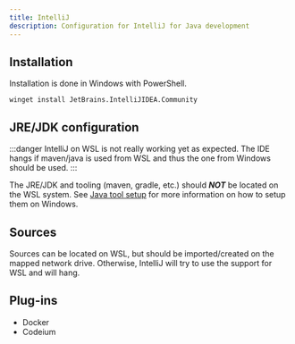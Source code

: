 ```yaml
---
title: IntelliJ
description: Configuration for IntelliJ for Java development
---
```


## Installation

Installation is done in Windows with PowerShell.

```poweshell
winget install JetBrains.IntelliJIDEA.Community
```

## JRE/JDK configuration

:::danger
IntelliJ on WSL is not really working yet as expected.
The IDE hangs if maven/java is used from WSL and thus the one from Windows should be used.
:::

The JRE/JDK and tooling (maven, gradle, etc.) should __*NOT*__ be located on the WSL system.
See [Java tool setup](/dev-setup/tools/java.md) for more information on how to setup them on Windows.

## Sources

Sources can be located on WSL, but should be imported/created on the mapped network drive.
Otherwise, IntelliJ will try to use the support for WSL and will hang.

## Plug-ins

- Docker
- Codeium
